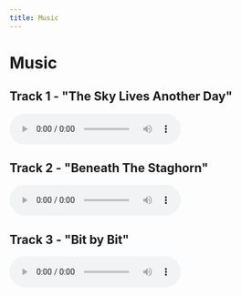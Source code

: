 ```yaml
---
title: Music
---
```


# Music
## Track 1 - "The Sky Lives Another Day"
![type:audio](assets/media/music/the_sky_lives_another_day.mp3)
## Track 2 - "Beneath The Staghorn"
![type:audio](assets/media/music/beneath_the_staghorn.mp3)
## Track 3 - "Bit by Bit"
![type:audio](assets/media/music/bit_by_bit.mp3)